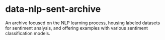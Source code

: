 # data-nlp-sent-archive
An archive focused on the NLP learning process, housing labeled datasets for sentiment analysis, and offering examples with various sentiment classification models.
